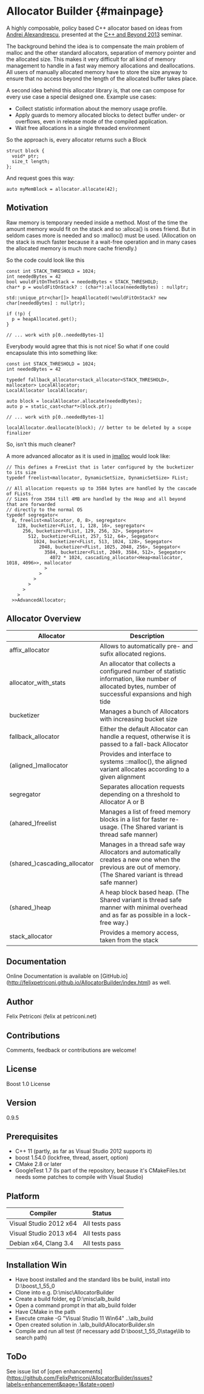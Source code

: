Allocator Builder {#mainpage}
=================

A highly composable, policy based C++ allocator based on ideas from [Andrei Alexandrescu](http://erdani.com/), presented at the [C++ and Beyond 2013](http://cppandbeyond.com/) seminar.

The background behind the idea is to compensate the main problem of malloc and the other standard allocators, separation of memory pointer and the allocated size. This makes it very difficult for all kind of memory management to handle in a fast way memory allocations and deallocations. 
All users of manually allocated memory have to store the size anyway to ensure that no access beyond the length of the allocated buffer takes place.

A second idea behind this allocator library is, that one can compose for every use case a special designed one. 
Example use cases:
  * Collect statistic information about the memory usage profile.
  * Apply guards to memory allocated blocks to detect buffer under- or overflows, even in release mode of the compiled application.
  * Wait free allocations in a single threaded environment

So the approach is, every allocator returns such a Block
~~~
struct block {
  void* ptr;
  size_t length;
};
~~~

And request goes this way:
~~~
auto myMemBlock = allocator.allocate(42);
~~~

Motivation
----------
Raw memory is temporary needed inside a method. Most of the time the amount memory would fit on the stack and so :alloca() is ones friend. But in seldom cases more is needed and so :malloc() must be used. (Allocation on the stack is much faster because it a wait-free operation and in many cases the allocated memory is much more cache friendly.)

So the code could look like this
~~~ 
const int STACK_THRESHOLD = 1024;
int neededBytes = 42
bool wouldFitOnTheStack = neededBytes < STACK_THRESHOLD;
char* p = wouldFitOnStack? : (char*):alloca(neededBytes) : nullptr;

std::unique_ptr<char[]> heapAllocated(!wouldFitOnStack? new char[neededBytes] : nullptr);

if (!p) {
  p = heapAllocated.get();
}

// ... work with p[0..neededBytes-1]
~~~

Everybody would agree that this is not nice! So what if one could encapsulate this into something like:
~~~
const int STACK_THRESHOLD = 1024;
int neededBytes = 42

typedef fallback_allocator<stack_allocator<STACK_THRESHOLD>, mallocator> LocalAllocator; 
LocalAllocator localAllocator;

auto block = localAllocator.allocate(neededBytes);
auto p = static_cast<char*>(block.ptr);

// ... work with p[0..neededBytes-1]

localAllocator.deallocate(block); // better to be deleted by a scope finalizer
~~~  
So, isn't this much cleaner? 


A more advanced allocator as it is used in [jmalloc](http://www.canonware.com/jemalloc/) would look like:
~~~
// This defines a FreeList that is later configured by the bucketizer to its size
typedef freelist<mallocator, DynamicSetSize, DynamicSetSize> FList;

// All allocation requests up to 3584 bytes are handled by the cascade of FLists.
// Sizes from 3584 till 4MB are handled by the Heap and all beyond that are forwarded
// directly to the normal OS
typedef segregator<
  8, freelist<mallocator, 0, 8>, segregator<
    128, bucketizer<FList, 1, 128, 16>, segregator<
      256, bucketizer<FList, 129, 256, 32>, Segegator<
        512, bucketizer<FList, 257, 512, 64>, Segegator<
          1024, bucketizer<FList, 513, 1024, 128>, Segegator<
            2048, bucketizer<FList, 1025, 2048, 256>, Segegator<
              3584, bucketizer<FList, 2049, 3584, 512>, Segegator<
                4072 * 1024, cascading_allocator<Heap<mallocator, 1018, 4096>>, mallocator
              >
            >
          >
        >
      >
    >
  >>AdvancedAllocator;
~~~
 
  
Allocator Overview
------------------

|Allocator                 |Description                                                                 |
---------------------------|----------------------------------------------------------------------------
| affix_allocator           | Allows to automatically pre- and sufix allocated regions. |
| allocator_with_stats       | An allocator that collects a configured number of statistic information, like number of allocated bytes, number of successful expansions and high tide |
| bucketizer               | Manages a bunch of Allocators with increasing bucket size |
| fallback_allocator        | Either the default Allocator can handle a request, otherwise it is passed to a fall-back Allocator |
| (aligned_)mallocator      | Provides and interface to systems ::malloc(), the aligned variant allocates according to a given alignment  |
| segregator               | Separates allocation requests depending on a threshold to Allocator A or B |
| (ahared_)freelist         | Manages a list of freed memory blocks in a list for faster re-usage. (The Shared variant is thread safe manner) |
| (shared_)cascading_allocator | Manages in a thread safe way Allocators and automatically creates a new one when the previous are out of memory. (The Shared variant is thread safe manner) |
| (shared_)heap             | A heap block based heap. (The Shared variant is thread safe manner with minimal overhead and as far as possible in a lock-free way.) |
| stack_allocator           | Provides a memory access, taken from the stack |

Documentation
-------------
  Online Documentation is available on [GitHub.io] (http://felixpetriconi.github.io/AllocatorBuilder/index.html) as well.

Author 
------
  Felix Petriconi (felix at petriconi.net)
  

Contributions
-------------

  Comments, feedback or contributions are welcome!

  
License
-------
  Boost 1.0 License


Version
-------
  0.9.5

Prerequisites
-------------
  * C++ 11 (partly, as far as Visual Studio 2012 supports it)
  * boost 1.54.0 (lockfree, thread, assert, option)
  * CMake 2.8 or later
  * GoogleTest 1.7 (Is part of the repository, because it's CMakeFiles.txt needs some patches to compile with Visual Studio)


Platform
--------
| Compiler | Status |
-----------|---------
| Visual Studio 2012 x64 | All tests pass |
| Visual Studio 2013 x64 | All tests pass |
| Debian x64, Clang 3.4  | All tests pass |

Installation Win
----------------
  * Have boost installed and the standard libs be build, install into D:\boost_1_55_0
  * Clone into e.g. D:\misc\AllocatorBuilder
  * Create a build folder, eg D:\misc\alb_build
  * Open a command prompt in that alb_build folder
  * Have CMake in the path
  * Execute cmake -G "Visual Studio 11 Win64" ..\alb_build
  * Open created solution in .\alb_build\AllocatorBuilder.sln
  * Compile and run all test (if necessary add D:\boost_1_55_0\stage\lib to search path)
  
ToDo
----
  See issue list of [open enhancements] (https://github.com/FelixPetriconi/AllocatorBuilder/issues?labels=enhancement&page=1&state=open)


